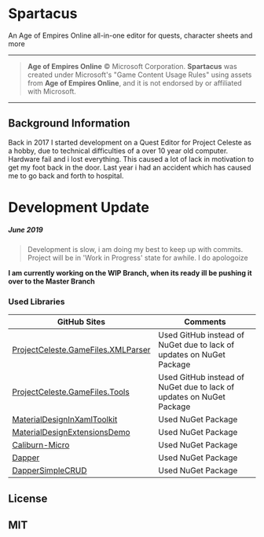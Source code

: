 
# Spartacus
An Age of Empires Online all-in-one editor for quests, character sheets and more

----
>**Age of Empires Online** © Microsoft Corporation. 
**Spartacus** was created under Microsoft's "Game Content Usage Rules" using assets from **Age of Empires Online**, and it is not endorsed by or affiliated with Microsoft.  
-----

## Background Information
 Back in 2017 I started development on a Quest Editor for Project Celeste as a hobby, due to technical difficulties of a over 10 year old computer. Hardware fail and i lost everything. This caused a lot of lack in motivation to get my foot back in the door. Last year i had an accident which has caused me to go back and forth to hospital.

# Development Update

##### June 2019

> Development is slow, i am doing my best to keep up with commits.
> Project will be in 'Work in Progress' state for awhile.
> I do apologoize

**I am currently working on the WIP Branch, when its ready ill be pushing it over to the Master Branch**

### Used Libraries

| GitHub Sites | Comments |
| ------ | ----- |
| [ProjectCeleste.GameFiles.XMLParser][ProjectCXML] | Used GitHub instead of NuGet due to lack of updates on NuGet Package |
| [ProjectCeleste.GameFiles.Tools][ProjectCTOOL] | Used GitHub instead of NuGet due to lack of updates on NuGet Package |
| [MaterialDesignInXamlToolkit][MaterialDesignXML] | Used NuGet Package |
| [MaterialDesignExtensionsDemo][MaterialDesignExtXML] | Used NuGet Package |
| [Caliburn-Micro][CaliburnMicro] | Used NuGet Package |
| [Dapper][Dapper] | Used NuGet Package |
| [DapperSimpleCRUD][DapperSimpleCRUD]| Used NuGet Package|


License
----

MIT
-


[DapperSimpleCRUD]: https://github.com/ericdc1/Dapper.SimpleCRUD
[Dapper]: https://github.com/StackExchange/Dapper
[ProjectCXML]: https://github.com/ProjectCeleste/ProjectCeleste.GameFiles.XMLParser
[ProjectCTOOL]: https://github.com/ProjectCeleste/ProjectCeleste.GameFiles.Tools
[MaterialDesignXML]: https://github.com/MaterialDesignInXAML/MaterialDesignInXamlToolkit/wiki
[MaterialDesignExtXML]: https://github.com/spiegelp/MaterialDesignExtensions/tree/master/MaterialDesignExtensionsDemo
[CaliburnMicro]: https://github.com/Caliburn-Micro
